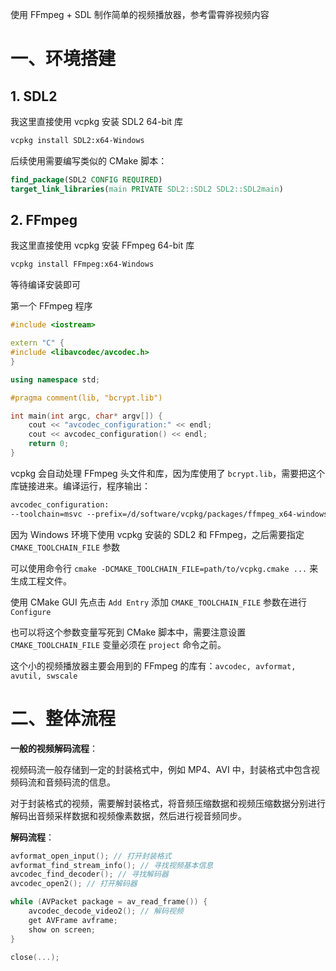 使用 FFmpeg + SDL 制作简单的视频播放器，参考雷霄骅视频内容



# 一、环境搭建

## 1. SDL2

我这里直接使用 vcpkg 安装 SDL2 64-bit 库

```sh
vcpkg install SDL2:x64-Windows
```

后续使用需要编写类似的 CMake 脚本：

```cmake
find_package(SDL2 CONFIG REQUIRED)
target_link_libraries(main PRIVATE SDL2::SDL2 SDL2::SDL2main)
```



## 2. FFmpeg

我这里直接使用 vcpkg 安装 FFmpeg 64-bit 库

```sh
vcpkg install FFmpeg:x64-Windows
```

等待编译安装即可



第一个 FFmpeg 程序

```c++
#include <iostream>

extern "C" {
#include <libavcodec/avcodec.h>
}

using namespace std;

#pragma comment(lib, "bcrypt.lib")

int main(int argc, char* argv[]) {
    cout << "avcodec_configuration:" << endl;
	cout << avcodec_configuration() << endl;
	return 0;
}
```



vcpkg 会自动处理 FFmpeg 头文件和库，因为库使用了 `bcrypt.lib`，需要把这个库链接进来。编译运行，程序输出：

```txt
avcodec_configuration:
--toolchain=msvc --prefix=/d/software/vcpkg/packages/ffmpeg_x64-windows-static/debug --enable-asm --enable-yasm --disable-doc --enable-debug --enable-runtime-cpudetect --disable-openssl --disable-ffmpeg --disable-ffplay --disable-ffprobe --disable-libvpx --disable-libx264 --disable-opencl --disable-lzma --disable-bzlib --enable-avresample --disable-cuda --disable-nvenc --disable-cuvid --disable-libnpp --extra-cflags='-DHAVE_UNISTD_H=0' --debug --extra-cflags=-MTd --extra-cxxflags=-MTd
```



因为 Windows 环境下使用 vcpkg 安装的 SDL2 和 FFmpeg，之后需要指定 `CMAKE_TOOLCHAIN_FILE` 参数

可以使用命令行 `cmake -DCMAKE_TOOLCHAIN_FILE=path/to/vcpkg.cmake ...` 来生成工程文件。

使用 CMake GUI 先点击 `Add Entry` 添加 `CMAKE_TOOLCHAIN_FILE` 参数在进行 `Configure` 

也可以将这个参数变量写死到 CMake 脚本中，需要注意设置 `CMAKE_TOOLCHAIN_FILE` 变量必须在 `project` 命令之前。



这个小的视频播放器主要会用到的 FFmpeg 的库有：`avcodec, avformat, avutil, swscale`



# 二、整体流程

**一般的视频解码流程**：

视频码流一般存储到一定的封装格式中，例如 MP4、AVI 中，封装格式中包含视频码流和音频码流的信息。

对于封装格式的视频，需要解封装格式，将音频压缩数据和视频压缩数据分别进行解码出音频采样数据和视频像素数据，然后进行视音频同步。



**解码流程**：

```c
avformat_open_input(); // 打开封装格式
avformat_find_stream_info(); // 寻找视频基本信息
avcodec_find_decoder(); // 寻找解码器
avcodec_open2(); // 打开解码器

while (AVPacket package = av_read_frame()) {
    avcodec_decode_video2(); // 解码视频
    get AVFrame avframe;
    show on screen;
}

close(...);
```





